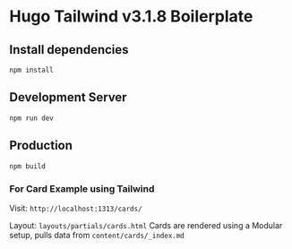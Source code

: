 # Hugo Tailwind v3.1.8 Boilerplate

## Install dependencies

```
npm install
```

## Development Server

```
npm run dev
```

## Production

```
npm build
```

### For Card Example using Tailwind

Visit: `http://localhost:1313/cards/`

Layout: `layouts/partials/cards.html`
Cards are rendered using a Modular setup, pulls data from `content/cards/_index.md`
